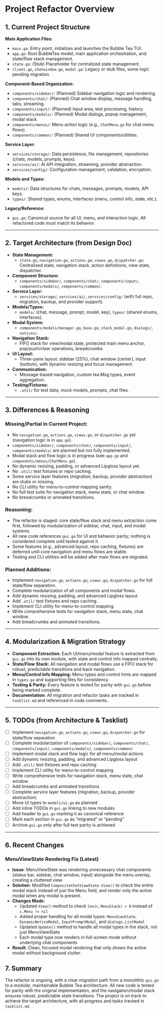 # Project Refactor Overview

## 1. Current Project Structure

**Main Application Files:**
- `main.go`: Entry point, initializes and launches the Bubble Tea TUI.
- `app.go`: Root BubbleTea model, main application orchestration, and state/flow stack management.
- `state.go`: (Stub) Placeholder for centralized state management.
- `client.go`, `chatwindow.go`, `modal.go`: Legacy or stub files, some logic pending migration.

**Component-Based Organization:**
- `components/sidebar/`: (Planned) Sidebar navigation logic and rendering.
- `components/chat/`: (Planned) Chat window display, message handling, tabs, streaming.
- `components/input/`: (Planned) Input area, text processing, history.
- `components/modals/`: (Planned) Modal dialogs, popup management, modal stack.
- `components/menus/`: Menu action logic (e.g., `ChatMenu.go` for chat menu flows).
- `components/common/`: (Planned) Shared UI components/utilities.

**Service Layer:**
- `services/storage/`: Data persistence, file management, repositories (chats, models, prompts, keys).
- `services/ai/`: AI API integration, streaming, provider abstraction.
- `services/config/`: Configuration management, validation, encryption.

**Models and Types:**
- `models/`: Data structures for chats, messages, prompts, models, API keys.
- `types/`: Shared types, enums, interfaces (menu, control info, state, etc.).

**Legacy/Reference:**
- `gui.go`: Canonical source for all UI, menu, and interaction logic. All refactored code must match its behavior.

---

## 2. Target Architecture (from Design Doc)

- **State Management:**
  - `state.go`, `navigation.go`, `actions.go`, `views.go`, `dispatcher.go`: Centralized state, navigation stack, action definitions, view state, dispatcher.
- **Component Structure:**
  - `components/sidebar/`, `components/chat/`, `components/input/`, `components/modals/`, `components/common/`.
- **Service Layer:**
  - `services/storage/`, `services/ai/`, `services/config/` (with full repo, migration, backup, and provider support).
- **Models/Types:**
  - `models/` (chat, message, prompt, model, key), `types/` (shared enums, interfaces).
- **Modal System:**
  - `components/modals/manager.go`, `base.go`, `stack_modal.go`, `dialogs/`, `notices/`.
- **Navigation Stack:**
  - FIFO stack for view/modal state, protected main menu anchor, pop/push/clear operations, breadcrumbs.
- **UI Layout:**
  - Three-pane layout: sidebar (25%), chat window (center), input (bottom), with dynamic resizing and focus management.
- **Communication:**
  - Message-based navigation, custom tea.Msg types, event aggregation.
- **Testing/Fixtures:**
  - `.util/` for test data, mock models, prompts, chat files.

---

## 3. Differences & Reasoning

### **Missing/Partial in Current Project:**
- No `navigation.go`, `actions.go`, `views.go`, or `dispatcher.go` yet (navigation logic is in `app.go`).
- `components/sidebar/`, `components/chat/`, `components/input/`, `components/modals/` are planned but not fully implemented.
- Modal stack and flow logic is in progress (see `app.go` and `components/menus/ChatMenu.go`).
- No dynamic resizing, padding, or advanced Lipgloss layout yet.
- No `.util/` test fixtures or repo caching.
- Some service layer features (migration, backup, provider abstraction) are stubs or missing.
- No CLI utility for menu-to-control mapping sanity.
- No full test suite for navigation stack, menu state, or chat window.
- No breadcrumbs or animated transitions.

### **Reasoning:**
- The refactor is staged: core state/flow stack and menu extraction come first, followed by modularization of sidebar, chat, input, and modal systems.
- All new code references `gui.go` for UI and behavior parity; nothing is considered complete until tested against it.
- Some features (e.g., advanced layout, repo caching, fixtures) are deferred until core navigation and menu flows are stable.
- Testing and CLI utilities will be added after main flows are migrated.

### **Planned Additions:**
- Implement `navigation.go`, `actions.go`, `views.go`, `dispatcher.go` for full state/flow separation.
- Complete modularization of all components and modal flows.
- Add dynamic resizing, padding, and advanced Lipgloss layout.
- Add `.util/` test fixtures and repo caching.
- Implement CLI utility for menu-to-control mapping.
- Write comprehensive tests for navigation stack, menu state, chat window.
- Add breadcrumbs and animated transitions.

---

## 4. Modularization & Migration Strategy

- **Component Extraction:** Each UI/menu/modal feature is extracted from `gui.go` into its own module, with state and control info mapped centrally.
- **State/Flow Stack:** All navigation and modal flows use a FIFO stack for robust, predictable transitions and back navigation.
- **Menu/Control Info Mapping:** Menu types and control hints are mapped in `types.go` and supporting files for consistency.
- **Testing & Parity:** Every feature is tested for parity with `gui.go` before being marked complete.
- **Documentation:** All migration and refactor tasks are tracked in `tasklist.md` and referenced in code comments.

---

## 5. TODOs (from Architecture & Tasklist)

- [ ] Implement `navigation.go`, `actions.go`, `views.go`, `dispatcher.go` for state/flow separation
- [ ] Complete modularization of `components/sidebar/`, `components/chat/`, `components/input/`, `components/modals/`, `components/common/`
- [ ] Implement modal stack and flow logic for all menu/modal actions
- [ ] Add dynamic resizing, padding, and advanced Lipgloss layout
- [ ] Add `.util/` test fixtures and repo caching
- [ ] Implement CLI utility for menu-to-control mapping
- [ ] Write comprehensive tests for navigation stack, menu state, chat window
- [ ] Add breadcrumbs and animated transitions
- [ ] Complete service layer features (migration, backup, provider abstraction)
- [ ] Move UI types to `models/ui.go` as planned
- [ ] Add inline TODOs in `gui.go` linking to new modules
- [ ] Add header to `gui.go` marking it as canonical reference
- [ ] Mark each section in `gui.go` as “migrated” or “pending”
- [ ] Archive `gui.go` only after full test parity is achieved

---

## 6. Recent Changes

### MenuViewState Rendering Fix (Latest)
- **Issue**: MenuViewState was rendering unnecessary chat components (status bar, sidebar, chat window, input) alongside the menu overlay, creating a cluttered view.
- **Solution**: Modified `CompositeChatViewState.View()` to check the entire modal stack instead of just the Menu field, and render only the active modal when any modal is present.
- **Changes Made**:
  - Updated `View()` method to check `len(c.MenuStack) > 0` instead of `c.Menu != nil`
  - Added proper handling for all modal types: `MenuViewState`, `DynamicNoticeModal`, `InputPromptModal`, and `dialogs.ListModal`
  - Updated `Update()` method to handle all modal types in the stack, not just MenuViewState
  - Each modal type now renders in full-screen mode without underlying chat components
- **Result**: Clean, focused modal rendering that only shows the active modal without background clutter.

## 7. Summary

The refactor is ongoing, with a clear migration path from a monolithic `gui.go` to a modular, maintainable Bubble Tea architecture. All new code is tested for parity with the original implementation, and the navigation/modal stack ensures robust, predictable state transitions. The project is on track to achieve the target architecture, with all progress and tasks tracked in `tasklist.md`.

